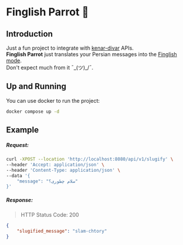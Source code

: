 # Finglish Parrot 🦜

## Introduction
Just a fun project to integrate with [kenar-divar](https://github.com/divar-ir/kenar-docs/tree/master) APIs.  
**Finglish Parrot** just translates your Persian messages into the [Finglish mode](https://fa.wikipedia.org/wiki/%D9%84%D8%A7%D8%AA%DB%8C%D9%86%E2%80%8C%D9%86%D9%88%DB%8C%D8%B3%DB%8C_%D9%81%D8%A7%D8%B1%D8%B3%DB%8C).  
Don't expect much from it ¯\_(ツ)_/¯.

## Up and Running
You can use docker to run the project:
```bash
docker compose up -d
```

## Example
##### Request:
```bash
curl -XPOST --location 'http://localhost:8080/api/v1/slugify' \
--header 'Accept: application/json' \
--header 'Content-Type: application/json' \
--data '{
    "message": "سلام چطوری؟"
}'
```
##### Response:
> HTTP Status Code: 200
```json
{
    "slugified_message": "slam-chtory"
}
```
